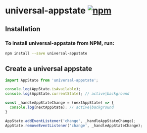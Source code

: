 # universal-appstate [![npm](https://img.shields.io/npm/v/universal-appstate.svg)](https://www.npmjs.com/package/universal-appstate)

## Installation

### To install universal-appstate from NPM, run:

```sh
npm install --save universal-appstate
```

## Create a universal appstate

```js
import AppState from 'universal-appstate';

console.log(AppState.isAvailable);
console.log(AppState.currentState); // active|background

const _handleAppStateChange = (nextAppState) => {
  console.log(nextAppState); // active|background
}

AppState.addEventListener('change', _handleAppStateChange);
AppState.removeEventListener('change', _handleAppStateChange);
```
